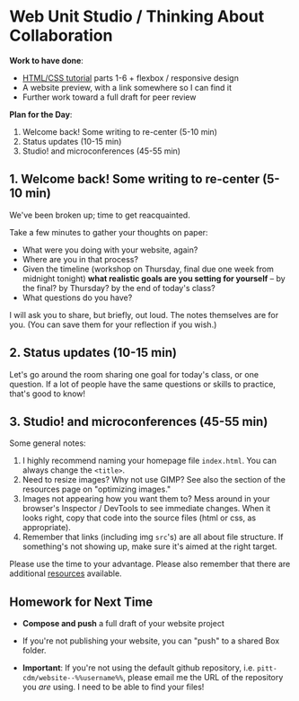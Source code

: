 # Web Unit Studio / Thinking About Collaboration

**Work to have done**:

* [HTML/CSS tutorial](http://web.archive.org/web/20190213013947/https://internetingishard.com/html-and-css/) parts 1-6 + flexbox / responsive design
* A website preview, with a link somewhere so I can find it
* Further work toward a full draft for peer review

**Plan for the Day**:

1. Welcome back! Some writing to re-center (5-10 min)
2. Status updates (10-15 min)
3. Studio! and microconferences (45-55 min)

## 1. Welcome back! Some writing to re-center (5-10 min)

We've been broken up; time to get reacquainted.

<div class="alert alert-success">
Take a few minutes to gather your thoughts on paper: <ul>
<li>What were you doing with your website, again?</li><li>Where are you in that process?</li>
<li>Given the timeline (workshop on Thursday, final due one week from midnight tonight) <strong>what realistic goals are you setting for yourself</strong> – by the final? by Thursday? by the end of today's class?</li>
<li>What questions do you have?</li>
</div>

I will ask you to share, but briefly, out loud. The notes themselves are for you. (You can save them for your reflection if you wish.)


## 2. Status updates (10-15 min)

Let's go around the room sharing one goal for today's class, or one question. If a lot of people have the same questions or skills to practice, that's good to know!


## 3. Studio! and microconferences (45-55 min)

Some general notes:

1. I highly recommend naming your homepage file `index.html`. You can always change the `<title>`.
2. Need to resize images? Why not use GIMP? See also the section of the resources page on "optimizing images."
3. Images not appearing how you want them to? Mess around in your browser's Inspector / DevTools to see immediate changes. When it looks right, copy that code into the source files (html or css, as appropriate).
4. Remember that links (including img `src`'s) are all about file structure. If something's not showing up, make sure it's aimed at the right target.

Please use the time to your advantage. Please also remember that there are additional [resources](/{{site.course.base_path}}resources) available.


## Homework for Next Time

* **Compose and push** a full draft of your website project
 - If you're not publishing your website, you can "push" to a shared Box folder.
* **Important**: If you're not using the default github repository, i.e. `pitt-cdm/website--%%username%%`, please email me the URL of the repository you _are_ using. I need to be able to find your files!
